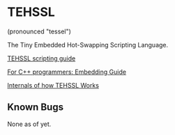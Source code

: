 # TEHSSL

(pronounced "tessel")

The Tiny Embedded Hot-Swapping Scripting Language.

[TEHSSL scripting guide](docs/tehsslscripting.md)

[For C++ programmers: Embedding Guide](docs/embeddingguide.md)

[Internals of how TEHSSL Works](docs/tehsslinternals.md)

## Known Bugs

None as of yet.
